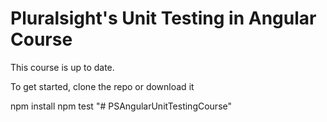 # Pluralsight's Unit Testing in Angular Course
This course is up to date.

To get started, clone the repo or download it

npm install
npm test
"# PSAngularUnitTestingCourse" 

